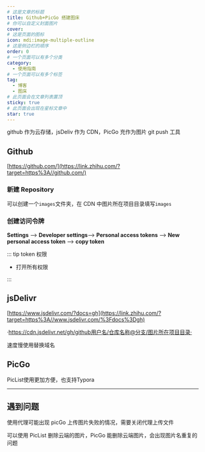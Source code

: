 ```yaml
---
# 这是文章的标题
title: Github+PicGo 搭建图床
# 你可以自定义封面图片
cover:
# 这是页面的图标
icon: mdi:image-multiple-outline
# 这是侧边栏的顺序
order: 0
# 一个页面可以有多个分类
category:
  - 使用指南
# 一个页面可以有多个标签
tag:
  - 博客
  - 图床
# 此页面会在文章列表置顶
sticky: true
# 此页面会出现在星标文章中
star: true
---
```


github 作为云存储，jsDeliv 作为 CDN，PicGo 充作为图片 git push 工具

<!-- more -->

## Github

[https://github.com/](https://link.zhihu.com/?target=https%3A//github.com/)

### 新建 Repository

可以创建一个`images`文件夹，在 CDN 中图片所在项目目录填写`images`

### 创建访问令牌

**Settings** --> **Developer settings**--> **Personal access tokens** --> **New personal access token** --> **copy token**

::: tip token 权限

- 打开所有权限

:::

## jsDelivr

[https://www.jsdelivr.com/?docs=gh](https://link.zhihu.com/?target=https%3A//www.jsdelivr.com/%3Fdocs%3Dgh)

·https://cdn.jsdelivr.net/gh/github用户名/仓库名称@分支/图片所在项目目录·

速度慢使用替换域名

## PicGo

PicList使用更加方便，也支持Typora

---

## 遇到问题

使用代理可能出现 picGo 上传图片失败的情况，需要关闭代理上传文件

可以使用 PicList 删除云端的图片，PicGo 能删除云端图片，会出现图片名重复的问题
